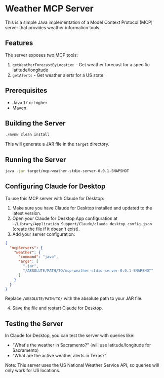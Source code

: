 # Weather MCP Server

This is a simple Java implementation of a Model Context Protocol (MCP) server that provides weather information tools.

## Features

The server exposes two MCP tools:

1. `getWeatherForecastByLocation` - Get weather forecast for a specific latitude/longitude
2. `getAlerts` - Get weather alerts for a US state

## Prerequisites

- Java 17 or higher
- Maven

## Building the Server

```bash
./mvnw clean install
```

This will generate a JAR file in the `target` directory.

## Running the Server

```bash
java -jar target/mcp-weather-stdio-server-0.0.1-SNAPSHOT
```

## Configuring Claude for Desktop

To use this MCP server with Claude for Desktop:

1. Make sure you have Claude for Desktop installed and updated to the latest version.
2. Open your Claude for Desktop App configuration at `~/Library/Application Support/Claude/claude_desktop_config.json` (create the file if it doesn't exist).
3. Add your server configuration:

```json
{
  "mcpServers": {
    "weather": {
      "command": "java",
      "args": [
        "-jar",
        "/ABSOLUTE/PATH/TO/mcp-weather-stdio-server-0.0.1-SNAPSHOT"
      ]
    }
  }
}
```

Replace `/ABSOLUTE/PATH/TO/` with the absolute path to your JAR file.

4. Save the file and restart Claude for Desktop.

## Testing the Server

In Claude for Desktop, you can test the server with queries like:

- "What's the weather in Sacramento?" (will use latitude/longitude for Sacramento)
- "What are the active weather alerts in Texas?"

Note: This server uses the US National Weather Service API, so queries will only work for US locations.

